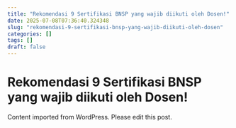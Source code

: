 ```yaml
---
title: "Rekomendasi 9 Sertifikasi BNSP yang wajib diikuti oleh Dosen!"
date: 2025-07-08T07:36:40.324348
slug: "rekomendasi-9-sertifikasi-bnsp-yang-wajib-diikuti-oleh-dosen"
categories: []
tags: []
draft: false
---
```


# Rekomendasi 9 Sertifikasi BNSP yang wajib diikuti oleh Dosen!

Content imported from WordPress. Please edit this post.
